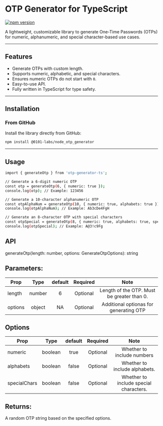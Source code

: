 # OTP Generator for TypeScript

[![npm version](https://badge.fury.io/js/@0101-labs/node_otp_generator.svg)](https://badge.fury.io/js/@0101-labs/node_otp_generator)

A lightweight, customizable library to generate One-Time Passwords (OTPs) for numeric, alphanumeric, and special character-based use cases.

---

## Features

- Generate OTPs with custom length.
- Supports numeric, alphabetic, and special characters.
- Ensures numeric OTPs do not start with `0`.
- Easy-to-use API.
- Fully written in TypeScript for type safety.

---

## Installation

### From GitHub
Install the library directly from GitHub:
```bash
npm install @0101-labs/node_otp_generator
```

---

## Usage

```bash
import { generateOtp } from 'otp-generator-ts';

// Generate a 6-digit numeric OTP
const otp = generateOtp(6, { numeric: true });
console.log(otp); // Example: 123456

// Generate a 10-character alphanumeric OTP
const otpAlphaNum = generateOtp(10, { numeric: true, alphabets: true });
console.log(otpAlphaNum); // Example: Ab3cDe4FgH

// Generate an 8-character OTP with special characters
const otpSpecial = generateOtp(8, { numeric: true, alphabets: true, specialChars: true });
console.log(otpSpecial); // Example: A@3!c9Fg
```
## API
generateOtp(length: number, options: GenerateOtpOptions): string


## Parameters:

| Prop   | Type   | default | Required | Note                                        |
| -------|:------:| :------:|:--------:|:-------------------------------------------:|
| length | number | 6       | Optional | Length of the OTP. Must be greater than 0.
| options| object | NA      | Optional | Additional optionas for generating OTP

## Options

| Prop        | Type    | default  | Required | Note                                  |
| ------------|:-------:| :-------:|:--------:|:-------------------------------------:|
| numeric     | boolean | true     | Optional | Whether to include numbers
| alphabets   | boolean | false    | Optional | Whether to include alphabets.
| specialChars| boolean | false    | Optional | Whether to include special characters.


## Returns:

A random OTP string based on the specified options.
